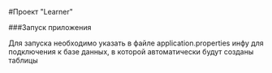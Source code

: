 #Проект "Learner"

###Запуск приложения

Для запуска необходимо указать в файле application.properties инфу для подключения
к базе данных, в которой автоматически будут созданы таблицы